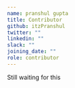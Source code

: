 ```yaml
---
name: pranshul gupta
title: Contributor
github: itzPranshul
twitter: ""
linkedin: ""
slack: ""
joining_date: ""
role: contributor
---
```


Still waiting for this
